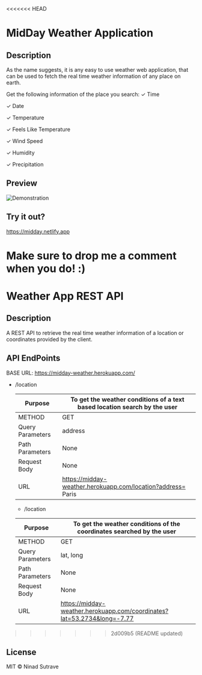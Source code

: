 <<<<<<< HEAD
# MidDay Weather Application

## Description

As the name suggests, it is any easy to use weather web application, that can be used to fetch the real time weather information of any place on earth.

Get the following information of the place you search:
✓ Time

✓ Date

✓ Temperature

✓ Feels Like Temperature

✓ Wind Speed

✓ Humidity

✓ Precipitation

## Preview

![Demonstration](./src/assets/demo.gif)

## Try it out?

https://midday.netlify.app

Make sure to drop me a comment when you do! :)
=======
# Weather App REST API

## Description

A REST API to retrieve the real time weather information of a location or coordinates provided by the client.

## API EndPoints

BASE URL: https://midday-weather.herokuapp.com/

- /location

  | Purpose          | To get the weather conditions of a text based location search by the user |
  | ---------------- | ------------------------------------------------------------------------- |
  | METHOD           | GET                                                                       |
  | Query Parameters | address                                                                   |
  | Path Parameters  | None                                                                      |
  | Request Body     | None                                                                      |
  | URL              | https://midday-weather.herokuapp.com/location?address= Paris              |

  - /location

  | Purpose          | To get the weather conditions of the coordinates searched by the user   |
  | ---------------- | ----------------------------------------------------------------------- |
  | METHOD           | GET                                                                     |
  | Query Parameters | lat, long                                                               |
  | Path Parameters  | None                                                                    |
  | Request Body     | None                                                                    |
  | URL              | https://midday-weather.herokuapp.com/coordinates?lat=53.2734&long=-7.77 |
>>>>>>> 2d009b5 (README updated)

## License

MIT © Ninad Sutrave
